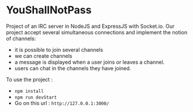 # YouShallNotPass

Project of an IRC server in NodeJS and ExpressJS with Socket.io. Our project accept several simultaneous connections and implement the notion of channels:

- it is possible to join several channels
- we can create channels
- a message is displayed when a user joins or leaves a channel.
- users can chat in the channels they have joined.

To use the project :

- `npm install`
- `npm run devStart`
- Go on this url : `http://127.0.0.1:3000/`
